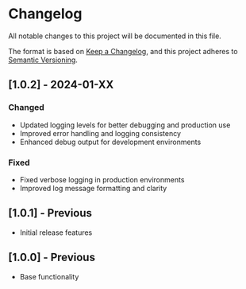 # Changelog

All notable changes to this project will be documented in this file.

The format is based on [Keep a Changelog](https://keepachangelog.com/en/1.0.0/),
and this project adheres to [Semantic Versioning](https://semver.org/spec/v2.0.0.html).

## [1.0.2] - 2024-01-XX

### Changed
- Updated logging levels for better debugging and production use
- Improved error handling and logging consistency
- Enhanced debug output for development environments

### Fixed
- Fixed verbose logging in production environments
- Improved log message formatting and clarity

## [1.0.1] - Previous
- Initial release features

## [1.0.0] - Previous
- Base functionality
